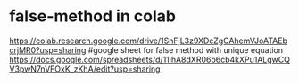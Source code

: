 # false-method in colab
https://colab.research.google.com/drive/1SnFjL3z9XDcZgCAhemVJoATAEbcrjMR0?usp=sharing
#google sheet for false method with unique equation
https://docs.google.com/spreadsheets/d/11ihA8dXR06b6cb4kXPu1ALgwCQV3pwN7nVFOxK_zKhA/edit?usp=sharing
